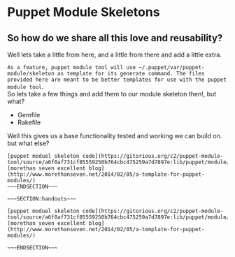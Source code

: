 <!SLIDE>
# Puppet Module Skeletons #
## So how do we share all this love and reusability? ##

Well lets take a little from here, and a little from there and add a little extra.

`As a feature, puppet module tool will use ~/.puppet/var/puppet-module/skeleton as template for its generate command. The files provided here are meant to be better templates for use with the puppet module tool`.
<br />
So lets take a few things and add them to our module skeleton then!, but what?

* Gemfile
* Rakefile

Well this gives us a base functionality tested and working we can build on. but what else?

~~~SECTION:notes~~~
[puppet moduel skeleton code](https://gitorious.org/c2/puppet-module-tool/source/a6f0af731cf85559250b764cbc475259a7d7897e:lib/puppet/module/tool/skeleton.rb)
[morethan seven excellent blog] (http://www.morethanseven.net/2014/02/05/a-template-for-puppet-modules/)
~~~ENDSECTION~~~

~~~SECTION:handouts~~~

[puppet moduel skeleton code](https://gitorious.org/c2/puppet-module-tool/source/a6f0af731cf85559250b764cbc475259a7d7897e:lib/puppet/module/tool/skeleton.rb)
[morethan seven excellent blog] (http://www.morethanseven.net/2014/02/05/a-template-for-puppet-modules/)

~~~ENDSECTION~~~

